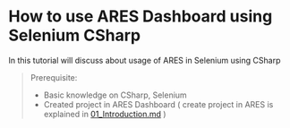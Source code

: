 # How to use ARES Dashboard using Selenium CSharp

In this tutorial will discuss about usage of ARES in Selenium using CSharp

> Prerequisite: 
> - Basic knowledge on CSharp, Selenium
> - Created project in ARES Dashboard ( create project in ARES is explained in [01_Introduction.md](/Tutorials/01_Introduction.md) )